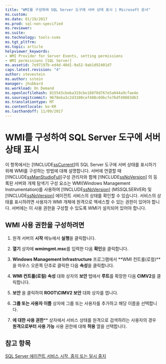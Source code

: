 ```yaml
---
title: "WMI를 구성하여 SQL Server 도구에 서버 상태 표시 | Microsoft 문서"
ms.custom: 
ms.date: 01/19/2017
ms.prod: sql-non-specified
ms.reviewer: 
ms.suite: 
ms.technology: tools-ssms
ms.tgt_pltfrm: 
ms.topic: article
helpviewer_keywords:
- WMI Provider for Server Events, setting permissions
- WMI permissions [SQL Server]
ms.assetid: 7e97197b-ed4d-40d1-9a52-9ab1d92401d7
caps.latest.revision: "4"
author: stevestein
ms.author: sstein
manager: jhubbard
ms.workload: On Demand
ms.openlocfilehash: 815543cbeba319cbe188f0d767e5a044a9cfae4e
ms.sourcegitcommit: 9678eba3c2d3100cef408c69bcfe76df49803d63
ms.translationtype: MT
ms.contentlocale: ko-KR
ms.lasthandoff: 11/09/2017
---
```

# <a name="configure-wmi-to-show-server-status-in-sql-server-tools"></a>WMI를 구성하여 SQL Server 도구에 서버 상태 표시
이 항목에서는 [!INCLUDE[ssCurrent](../includes/sscurrent_md.md)]의 SQL Server 도구에 서버 상태를 표시하기 위해 WMI를 구성하는 방법에 대해 설명합니다. 서버에 연결할 때 [!INCLUDE[ssManStudioFull](../includes/ssmanstudiofull_md.md)]구성 관리자와 함께 [!INCLUDE[ssNoVersion](../includes/ssnoversion_md.md)] 의 등록된 서버와 개체 탐색기 구성 요소는 WMI(Windows Management Instrumentation)를 사용하여 [!INCLUDE[ssNoVersion](../includes/ssnoversion_md.md)] (MSSQLSERVER) 및 [!INCLUDE[ssNoVersion](../includes/ssnoversion_md.md)] 에이전트 서비스의 상태를 확인할 수 있습니다. 서비스의 상태를 표시하려면 사용자가 WMI 개체에 원격으로 액세스할 수 있는 권한이 있어야 합니다. 서버에는 이 사용 권한을 구성할 수 있도록 WMI가 설치되어 있어야 합니다.  
  
## <a name="SSMSProcedure"></a>WMI 사용 권한을 구성하려면  
  
1.  원격 서버의 **시작** 메뉴에서 **실행**을 클릭합니다.  
  
2.  **열기** 상자에 **wmimgmt.msc**를 입력한 다음 **확인**을 클릭합니다.  
  
3.  **Windows Management Infrastructure** 프로그램에서 **WMI 컨트롤(로컬)**을 마우스 오른쪽 단추로 클릭한 다음 **속성**을 클릭합니다.  
  
4.  **WMI 컨트롤(로컬) 속성** 대화 상자의 **보안** 탭에서 **루트**를 확장한 다음 **CIMV2**를 클릭합니다.  
  
5.  **보안** 을 클릭하여 **ROOT\CIMV2 보안** 대화 상자를 엽니다.  
  
6.  **그룹 또는 사용자 이름** 상자에 그룹 또는 사용자를 추가하고 해당 이름을 선택합니다.  
  
7.  **에 대한 사용 권한***<group or user>* 상자에서 서비스 상태를 원격으로 검색하려는 사용자의 경우 **원격으로부터 사용 가능** 사용 권한에 대해 **허용** 열을 선택합니다.  
  
## <a name="see-also"></a>참고 항목  
[SQL Server 에이전트 서비스 시작, 중지 또는 일시 중지](../ssms/agent/start-stop-or-pause-the-sql-server-agent-service.md)  
  
